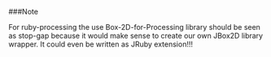 ###Note


For ruby-processing the use Box-2D-for-Processing library should be seen as stop-gap because it would make sense to create our own JBox2D library wrapper. It could even be written as JRuby extension!!!
